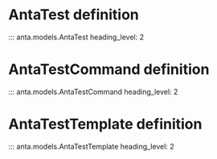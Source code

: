 # AntaTest definition

::: anta.models.AntaTest
    heading_level: 2

# AntaTestCommand definition

::: anta.models.AntaTestCommand
    heading_level: 2

# AntaTestTemplate definition

::: anta.models.AntaTestTemplate
    heading_level: 2